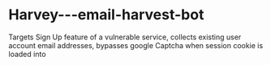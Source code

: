 # Harvey---email-harvest-bot
Targets Sign Up feature of a vulnerable service, collects existing user account email addresses, bypasses google Captcha when session cookie is loaded into
